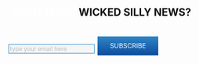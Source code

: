 <script type="text/javascript" src="//app.icontact.com/icp/static/form/javascripts/validation.js" defer></script>

<script type="text/javascript" src="//app.icontact.com/icp/static/form/javascripts/tracking.js" defer></script>

 <link rel="stylesheet" type="text/css" href="//app.icontact.com/icp/static/human/css/signupBuilder/formGlobalStyles.css"> 

<style type="text/css" id="signupBuilderAdvancedStyles">

</style>

<style type="text/css" id="signupBuilderStyles">
#ic_signupform .elcontainer {
   background-size: 100%; 
   background-position: center;
   background-repeat: no-repeat;
   text-align: left;
   /* max-width: 450px; */
   padding: 15px 0 0;
   font-size: 12px;
   color: #5a5a5e;
}

#ic_signupform .elcontainer.center-aligned .formEl { 
	margin-right: auto;
	margin-left: auto; 
}

#ic_signupform .elcontainer.right-aligned .formEl { 
	margin-left: auto; 
}

#ic_signupform .elcontainer .formEl {
  padding:0;
}

#ic_signupform .form-header {
   background: transparent;
   padding: 15px;
   margin-top:-18px;
   text-align: left;
   font-size: 150%;
   color: #fff;
}

#ic_signupform .elcontainer.inline-label-left .formEl.fieldtype-input label,
#ic_signupform .elcontainer.inline-label-left .formEl.fieldtype-dropdown label,
#ic_signupform .elcontainer.inline-label-left .formEl.fieldtype-radio h3,
#ic_signupform .elcontainer.inline-label-left .formEl.fieldtype-checkbox h3,
#ic_signupform .elcontainer.inline-label-right .formEl.fieldtype-input label,
#ic_signupform .elcontainer.inline-label-right .formEl.fieldtype-dropdown label,
#ic_signupform .elcontainer.inline-label-right .formEl.fieldtype-radio h3,
#ic_signupform .elcontainer.inline-label-right .formEl.fieldtype-checkbox h3 {
   width: 30%;
}
	   
#ic_signupform .elcontainer.inline-label-left .formEl.fieldtype-radio h3,
#ic_signupform .elcontainer.inline-label-left .formEl.fieldtype-checkbox h3,
#ic_signupform .elcontainer.inline-label-right .formEl.fieldtype-radio h3,
#ic_signupform .elcontainer.inline-label-right .formEl.fieldtype-checkbox h3 {
   line-height: 3em; 
}

#ic_signupform .elcontainer.tight.inline-label-left .formEl.fieldtype-radio h3,
#ic_signupform .elcontainer.tight.inline-label-left .formEl.fieldtype-checkbox h3,
#ic_signupform .elcontainer.tight.inline-label-right .formEl.fieldtype-radio h3,
#ic_signupform .elcontainer.tight.inline-label-right .formEl.fieldtype-checkbox h3 {
   line-height: 2em; 
}

#ic_signupform .elcontainer.generous.inline-label-left .formEl.fieldtype-radio h3,
#ic_signupform .elcontainer.generous.inline-label-left .formEl.fieldtype-checkbox h3,
#ic_signupform .elcontainer.generous.inline-label-right .formEl.fieldtype-radio h3,
#ic_signupform .elcontainer.generous.inline-label-right .formEl.fieldtype-checkbox h3 {
   line-height: 4em; 
}

#ic_signupform .elcontainer.inline-label-left .formEl input[type="text"],
#ic_signupform .elcontainer.inline-label-left .formEl select,
#ic_signupform .elcontainer.inline-label-left .formEl.fieldtype-radio .option-container,
#ic_signupform .elcontainer.inline-label-left .formEl.fieldtype-checkbox .option-container,
#ic_signupform .elcontainer.inline-label-right .formEl input[type="text"],
#ic_signupform .elcontainer.inline-label-right .formEl select,
#ic_signupform .elcontainer.inline-label-right .formEl.fieldtype-radio .option-container,
#ic_signupform .elcontainer.inline-label-right .formEl.fieldtype-checkbox .option-container {
   width: 100%;
}

#ic_signupform .elcontainer.hidden-label .formEl.required:before {
   color: #bdbdbf;
}
	   
#ic_signupform .elcontainer .formEl {
   font-size: 1em;
}

#ic_signupform .elcontainer .formEl.fieldtype-input label,
#ic_signupform .elcontainer .formEl.fieldtype-dropdown label,
#ic_signupform .elcontainer .formEl.fieldtype-radio h3,
#ic_signupform .elcontainer .formEl.fieldtype-checkbox h3 {
   font-size: 100%;
   font-weight: bold;
   color: #5a5a5e;
}

#ic_signupform .elcontainer .formEl.fieldtype-input input[type="text"],
#ic_signupform .elcontainer .formEl.fieldtype-dropdown select {
   background-color: #f5f5f5;
   border: 1px solid #2f86c5;
}
	   
#ic_signupform .elcontainer .formEl.fieldtype-input input[type="text"],
#ic_signupform .elcontainer .formEl.fieldtype-dropdown select,
#ic_signupform .elcontainer .formEl.fieldtype-radio label,
#ic_signupform .elcontainer .formEl.fieldtype-checkbox label {
   font-size: 100%;
}

#ic_signupform .elcontainer .formEl input[type="text"]::-moz-placeholder {
   color: #bdbdbf;
   font-family: inherit;
}

#ic_signupform .elcontainer .formEl input[type="text"]::-webkit-input-placeholder {
   color: #bdbdbf;
   font-family: inherit;
}

#ic_signupform .elcontainer .formEl input[type="text"]:-ms-input-placeholder {
   color: #bdbdbf;
   font-family: inherit;
}

#ic_signupform .elcontainer .formEl input[type="text"],
#ic_signupform .elcontainer .formEl select,
#ic_signupform .elcontainer .formEl .option-container label {
   color: #bdbdbf;
   font-family: inherit;
}
	   
#ic_signupform .elcontainer.inline-button .submit-container {
	display: inline-block;
	box-sizing: border-box;
	right: -.5em;
	padding: 0;
	position: relative;
	vertical-align: bottom;
	margin-bottom: 1em;
}
	
#ic_signupform .elcontainer.inline-button.tight .sortables {
	margin-bottom: -.5em;
}
	
#ic_signupform .elcontainer.inline-button .sortables {
  max-width: 300px;
  display:flex;
  align-items:center;
  padding-left:10px;
}
	
#ic_signupform .elcontainer.inline-button.generous .sortables {
	margin-bottom: -1.5em;
}

#ic_signupform .elcontainer .submit-container {
   text-align: center;
}

#ic_signupform .elcontainer .submit-container input[type="submit"] {
   background: -webkit-linear-gradient(bottom, rgb(13, 76, 156) 0%, rgb(47, 133, 197) 100%);
   cursor:pointer;
   border: none;
   height:3em;
   line-height: 1em;
   padding: 10px 25px;
   color: #ffffff;
   font-size: 110%;
   font-family: inherit;
   width: auto;
}
.sort {
  flex-grow:1;
}
.sort:first-child{
  flex-grow:2;
}
.black{
  color:#111;
  display: inline-block;
  /*padding-right: 100px;*/
}
</style>

<form id="ic_signupform" method="POST" action="https://app.icontact.com/icp/core/mycontacts/signup/designer/form/?id=293&cid=1683162&lid=7304">
  <div class="elcontainer normal inline-label-left left-aligned inline-button">
    <div class="form-header">
      <h3>WANT MORE <span class = 'black'>WICKED SILLY NEWS?</span></h3>
    </div>
  <div class="sortables">
    <div class="formEl fieldtype-input required sort" data-validation-type="1" data-label="Email Address">
       <!-- <label>Email Address<span class="indicator required">*</span></label>  -->
      <input type="text" placeholder="type your email here" name="data[email]">
    </div>
    <div class="formEl fieldtype-checkbox required" dataname="listGroups" data-validation-type="1" data-label="Lists" style="display: none; width: 0;">
      <h3>Lists<span class="indicator required">*</span></h3>
      <div class="option-container">
        <label class="checkbox">
          <input type="checkbox" alt="" name="data[listGroups][]" value="22900" checked="checked">617VIP - Wicked Silly News
        </label>
      </div>
    </div>
    <div class="submit-container sort">
      <input type="submit" value="SUBSCRIBE" class="btn btn-submit">
    </div>
  </div>
  <div class="hidden-container">
  </div>
  </div>
</form>
<span style="display: none;">
  <img src="//app.icontact.com/icp/core/signup/tracking.gif?id=293&cid=1683162&lid=7304"/>
</span>
